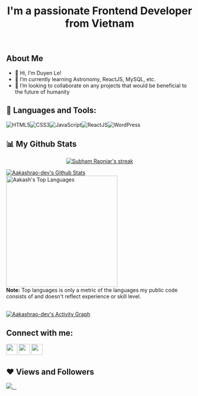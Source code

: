 <!---
duyenlnmd/duyenlnmd is a ✨ special ✨ repository because its `README.md` (this file) appears on your GitHub profile.
You can click the Preview link to take a look at your changes.
--->

<h1 align="center">I'm a passionate Frontend Developer from Vietnam</h1>

&nbsp;

## About Me

- 👋 Hi, I’m Duyen Le!
- 🌱 I’m currently learning Astronomy, ReactJS, MySQL, etc.
- 💞️ I’m looking to collaborate on any projects that would be beneficial to the future of humanity


## 🚀 Languages and Tools:

![HTML5](https://img.icons8.com/color/30/html-5.png)![CSS3](https://img.icons8.com/color/30/css3.png)![JavaScript](https://img.icons8.com/color/30/javascript.png)![ReactJS](https://img.icons8.com/color/30/react-native.png)![WordPress](https://img.icons8.com/color/30/wordpress.png)
<br/>


## 📊 My Github Stats

<p align="center">
    <a href="https://github.com/duyenlnmd">
        <img title="🔥 Get streak stats for your profile at git.io/streak-stats" alt="Subham Raoniar's streak" src="https://github-readme-streak-stats.herokuapp.com/?user=duyenlnmd&theme=black-ice&hide_border=true&stroke=0000&background=060A0CD0"/>
    </a>
</p>
    <a href="https://github.com/duyenlnmd"><img alt="Aakashrao-dev's Github Stats" src="https://github-readme-stats.vercel.app/api?username=duyenlnmd&show_icons=true&count_private=true&theme=react&hide_border=true&bg_color=0D1117" /></a>
  <a href="https://github.com/duyenlnmd"><img alt="Aakash's Top Languages" src="https://github-readme-stats.vercel.app/api/top-langs/?username=duyenlnmd&langs_count=8&count_private=true&layout=compact&theme=react&hide_border=true&bg_color=0D1117" width="300px"/></a>
  <br/>
  <b>Note:</b> Top languages is only a metric of the languages my public code consists of and doesn't reflect experience or skill level.
<br/>
<br/>

<a href="https://github.com/duyenlnmd/github-readme-activity-graph"><img alt="Aakashrao-dev's Activity Graph" src="https://activity-graph.herokuapp.com/graph?username=duyenlnmd&bg_color=0D1117&color=5BCDEC&line=5BCDEC&point=FFFFFF&hide_border=true" /></a>


## Connect with me:

<p align="left">

<a href = "https://www.linkedin.com/in/lengomyduyen/"><img src="https://img.icons8.com/fluent/48/000000/linkedin.png" width="30px"/></a>
<a href = "https://twitter.com/duyenle1312"><img src="https://img.icons8.com/fluent/48/000000/twitter.png" width="30px"/></a>
<a href = "https://www.instagram.com/lengo1312/"><img src="https://img.icons8.com/fluent/48/000000/instagram-new.png" width="30px"/></a>
  
</p>

## ❤ Views and Followers

<a href="https://www.twitter.com/duyenle1312" target="_blank" rel="noreferrer"><img
src="https://img.shields.io/twitter/follow/duyenle1312?logo=twitter&style=for-the-badge&color=3382ed&labelColor=1c1917"/> &nbsp;&nbsp;
<!--a href="https://www.github.com/duyenlnmd" target="_blank" rel="noreferrer"><img
src="https://img.shields.io/github/followers/duyenlnmd?logo=github&style=for-the-badge&color=3382ed&labelColor=1c1917" /></a-->
